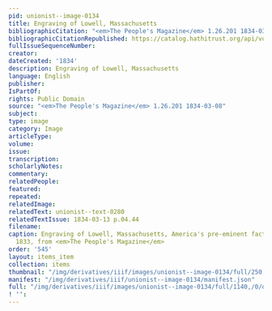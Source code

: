 ```yaml
---
pid: unionist--image-0134
title: Engraving of Lowell, Massachusetts
bibliographicCitation: "<em>The People's Magazine</em> 1.26.201 1834-03-08"
bibliographicCitationRepublished: https://catalog.hathitrust.org/api/volumes/oclc/6497679.html
fullIssueSequenceNumber: 
creator: 
dateCreated: '1834'
description: Engraving of Lowell, Massachusetts
language: English
publisher: 
IsPartOf: 
rights: Public Domain
source: "<em>The People's Magazine</em> 1.26.201 1834-03-08"
subject: 
type: image
category: Image
articleType: 
volume: 
issue: 
transcription: 
scholarlyNotes: 
commentary: 
relatedPeople: 
featured: 
repeated: 
relatedImage: 
relatedText: unionist--text-0280
relatedTextIssue: 1834-03-13 p.04.44
filename: 
caption: Engraving of Lowell, Massachusetts, America's pre-eminent factory town in
  1833, from <em>The People's Magazine</em>
order: '545'
layout: items_item
collection: items
thumbnail: "/img/derivatives/iiif/images/unionist--image-0134/full/250,/0/default.jpg"
manifest: "/img/derivatives/iiif/unionist--image-0134/manifest.json"
full: "/img/derivatives/iiif/images/unionist--image-0134/full/1140,/0/default.jpg"
! '': 
---
```


